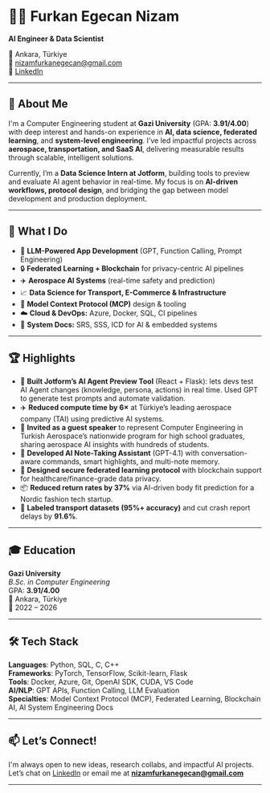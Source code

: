 # 👨‍💻 Furkan Egecan Nizam
**AI Engineer & Data Scientist**

📍 Ankara, Türkiye  
📧 nizamfurkanegecan@gmail.com  
🔗 [LinkedIn](https://www.linkedin.com/in/furkan-egecan-nizam)

---

## 🚀 About Me

I'm a Computer Engineering student at **Gazi University** (GPA: **3.91/4.00**) with deep interest and hands-on experience in **AI, data science, federated learning**, and **system-level engineering**. I’ve led impactful projects across **aerospace, transportation, and SaaS AI**, delivering measurable results through scalable, intelligent solutions.

Currently, I’m a **Data Science Intern at Jotform**, building tools to preview and evaluate AI agent behavior in real-time. My focus is on **AI-driven workflows, protocol design**, and bridging the gap between model development and production deployment.

---

## 🧠 What I Do

- 🧠 **LLM-Powered App Development** (GPT, Function Calling, Prompt Engineering)
- 🔒 **Federated Learning + Blockchain** for privacy-centric AI pipelines
- ✈️ **Aerospace AI Systems** (real-time safety and prediction)
- 📈 **Data Science for Transport, E-Commerce & Infrastructure**
- 🧪 **Model Context Protocol (MCP)** design & tooling
- ☁️ **Cloud & DevOps:** Azure, Docker, SQL, CI pipelines
- 📄 **System Docs:** SRS, SSS, ICD for AI & embedded systems

---

## 🏆 Highlights

- 🚀 **Built Jotform’s AI Agent Preview Tool** (React + Flask): lets devs test AI Agent changes (knowledge, persona, actions) in real time. Used GPT to generate test prompts and automate validation.
- ✈️ **Reduced compute time by 6×** at Türkiye’s leading aerospace company (TAI) using predictive AI systems.
- 🎤 **Invited as a guest speaker**  to represent Computer Engineering in Turkish Aerospace’s nationwide program for high school graduates, sharing aerospace AI insights with hundreds of students.  
- 🧠 **Developed AI Note-Taking Assistant** (GPT-4.1) with conversation-aware commands, smart highlights, and multi-note memory.
- 🔐 **Designed secure federated learning protocol** with blockchain support for healthcare/finance-grade data privacy.
- 📦 **Reduced return rates by 37%** via AI-driven body fit prediction for a Nordic fashion tech startup.
- 🚧 **Labeled transport datasets (95%+ accuracy)** and cut crash report delays by **91.6%**.

---

## 🎓 Education

**Gazi University**  
*B.Sc. in Computer Engineering*  
GPA: **3.91/4.00**  
📍 Ankara, Türkiye  
📅 2022 – 2026

---

## 🛠️ Tech Stack

**Languages**: Python, SQL, C, C++  
**Frameworks**: PyTorch, TensorFlow, Scikit-learn, Flask  
**Tools**: Docker, Azure, Git, OpenAI SDK, CUDA, VS Code  
**AI/NLP**: GPT APIs, Function Calling, LLM Evaluation  
**Specialties**: Model Context Protocol (MCP), Federated Learning, Blockchain AI, AI System Engineering Docs

---

## 📫 Let’s Connect!

I'm always open to new ideas, research collabs, and impactful AI projects.  
Let’s chat on [LinkedIn](https://www.linkedin.com/in/furkan-egecan-nizam) or email me at **nizamfurkanegecan@gmail.com**

---
